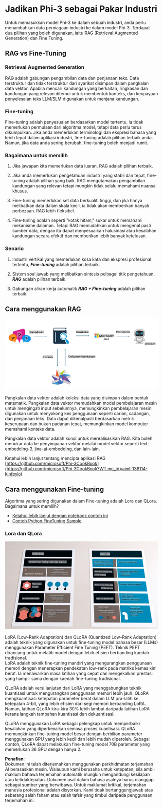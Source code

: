 # **Jadikan Phi-3 sebagai Pakar Industri**

Untuk memasukkan model Phi-3 ke dalam sebuah industri, anda perlu menambahkan data perniagaan industri ke dalam model Phi-3. Terdapat dua pilihan yang boleh digunakan, iaitu RAG (Retrieval Augmented Generation) dan Fine Tuning.

## **RAG vs Fine-Tuning**

### **Retrieval Augmented Generation**

RAG adalah gabungan pengambilan data dan penjanaan teks. Data terstruktur dan tidak terstruktur dari syarikat disimpan dalam pangkalan data vektor. Apabila mencari kandungan yang berkaitan, ringkasan dan kandungan yang relevan ditemui untuk membentuk konteks, dan keupayaan penyelesaian teks LLM/SLM digunakan untuk menjana kandungan.

### **Fine-tuning**

Fine-tuning adalah penyesuaian berdasarkan model tertentu. Ia tidak memerlukan permulaan dari algoritma model, tetapi data perlu terus dikumpulkan. Jika anda memerlukan terminologi dan ekspresi bahasa yang lebih tepat dalam aplikasi industri, fine-tuning adalah pilihan terbaik anda. Namun, jika data anda sering berubah, fine-tuning boleh menjadi rumit.

### **Bagaimana untuk memilih**

1. Jika jawapan kita memerlukan data luaran, RAG adalah pilihan terbaik.

2. Jika anda memerlukan pengetahuan industri yang stabil dan tepat, fine-tuning adalah pilihan yang baik. RAG mengutamakan pengambilan kandungan yang relevan tetapi mungkin tidak selalu memahami nuansa khusus.

3. Fine-tuning memerlukan set data berkualiti tinggi, dan jika hanya melibatkan data dalam skala kecil, ia tidak akan memberikan banyak perbezaan. RAG lebih fleksibel.

4. Fine-tuning adalah seperti "kotak hitam," sukar untuk memahami mekanisme dalaman. Tetapi RAG memudahkan untuk mengenal pasti sumber data, dengan itu dapat menyesuaikan halusinasi atau kesalahan kandungan secara efektif dan memberikan lebih banyak ketelusan.

### **Senario**

1. Industri vertikal yang memerlukan kosa kata dan ekspresi profesional tertentu, ***Fine-tuning*** adalah pilihan terbaik.

2. Sistem soal jawab yang melibatkan sintesis pelbagai titik pengetahuan, ***RAG*** adalah pilihan terbaik.

3. Gabungan aliran kerja automatik ***RAG + Fine-tuning*** adalah pilihan terbaik.

## **Cara menggunakan RAG**

![rag](../../../../translated_images/rag.36e7cb856f120334d577fde60c6a5d7c5eecae255dac387669303d30b4b3efa4.ms.png)

Pangkalan data vektor adalah koleksi data yang disimpan dalam bentuk matematik. Pangkalan data vektor memudahkan model pembelajaran mesin untuk mengingati input sebelumnya, memungkinkan pembelajaran mesin digunakan untuk menyokong kes penggunaan seperti carian, cadangan, dan penjanaan teks. Data dapat dikenalpasti berdasarkan metrik keserupaan dan bukan padanan tepat, memungkinkan model komputer memahami konteks data.

Pangkalan data vektor adalah kunci untuk merealisasikan RAG. Kita boleh menukar data ke penyimpanan vektor melalui model vektor seperti text-embedding-3, jina-ai-embedding, dan lain-lain.

Ketahui lebih lanjut tentang mencipta aplikasi RAG [https://github.com/microsoft/Phi-3CookBook](https://github.com/microsoft/Phi-3CookBook?WT.mc_id=aiml-138114-kinfeylo)

## **Cara menggunakan Fine-tuning**

Algoritma yang sering digunakan dalam Fine-tuning adalah Lora dan QLora. Bagaimana untuk memilih?
- [Ketahui lebih lanjut dengan notebook contoh ini](../../../../code/04.Finetuning/Phi_3_Inference_Finetuning.ipynb)
- [Contoh Python FineTuning Sample](../../../../code/04.Finetuning/FineTrainingScript.py)

### **Lora dan QLora**

![lora](../../../../translated_images/qlora.6aeba71122bc0c8d56ccf0bc36b861304939fee087f43c1fc6cc5c9cb8764725.ms.png)

LoRA (Low-Rank Adaptation) dan QLoRA (Quantized Low-Rank Adaptation) adalah teknik yang digunakan untuk fine-tuning model bahasa besar (LLMs) menggunakan Parameter Efficient Fine Tuning (PEFT). Teknik PEFT dirancang untuk melatih model dengan lebih efisien berbanding kaedah tradisional.  
LoRA adalah teknik fine-tuning mandiri yang mengurangkan penggunaan memori dengan menerapkan pendekatan low-rank pada matriks kemas kini berat. Ia menawarkan masa latihan yang cepat dan mengekalkan prestasi yang hampir sama dengan kaedah fine-tuning tradisional.

QLoRA adalah versi lanjutan dari LoRA yang menggabungkan teknik kuantisasi untuk mengurangkan penggunaan memori lebih jauh. QLoRA mengkuantisasi ketepatan parameter berat dalam LLM pra-latih ke ketepatan 4-bit, yang lebih efisien dari segi memori berbanding LoRA. Namun, latihan QLoRA kira-kira 30% lebih lambat daripada latihan LoRA kerana langkah tambahan kuantisasi dan dekuantisasi.

QLoRA menggunakan LoRA sebagai pelengkap untuk memperbaiki kesalahan yang diperkenalkan semasa proses kuantisasi. QLoRA memungkinkan fine-tuning model besar dengan berbilion parameter menggunakan GPU yang lebih kecil dan lebih mudah diperoleh. Sebagai contoh, QLoRA dapat melakukan fine-tuning model 70B parameter yang memerlukan 36 GPU dengan hanya 2.

**Penafian**:  
Dokumen ini telah diterjemahkan menggunakan perkhidmatan terjemahan AI berasaskan mesin. Walaupun kami berusaha untuk ketepatan, sila ambil maklum bahawa terjemahan automatik mungkin mengandungi kesilapan atau ketidaktepatan. Dokumen asal dalam bahasa asalnya harus dianggap sebagai sumber yang berwibawa. Untuk maklumat kritikal, terjemahan manusia profesional adalah disyorkan. Kami tidak bertanggungjawab atas sebarang salah faham atau salah tafsir yang timbul daripada penggunaan terjemahan ini.